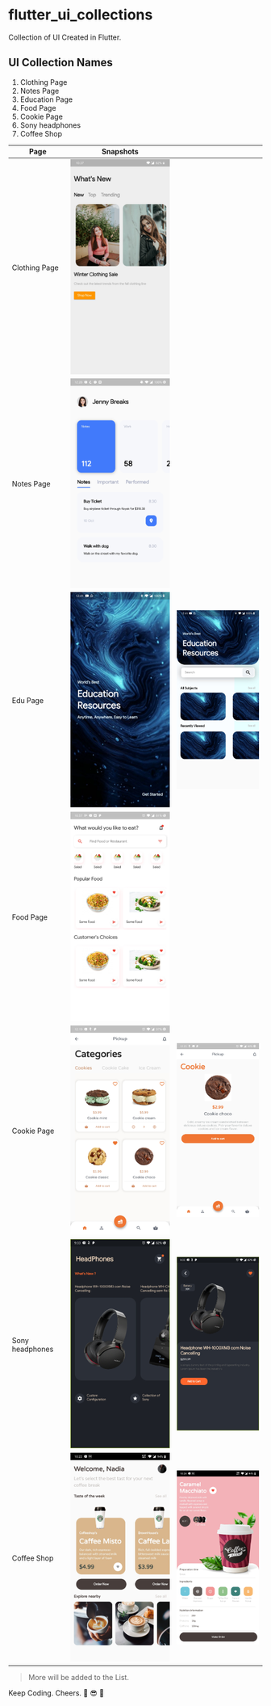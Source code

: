 # flutter_ui_collections

Collection of UI Created in Flutter.

## UI Collection Names

1. Clothing Page
2. Notes Page
3. Education Page
4. Food Page
5. Cookie Page
6. Sony headphones
7. Coffee Shop

| Page            | Snapshots                                           |                                                        |
| --------------- | --------------------------------------------------- | ------------------------------------------------------ |
| Clothing Page   | <img src="./snapshots/clothing.jpg" width="300"/>   |                                                        |
| Notes Page      | <img src="./snapshots/notes.jpg" width="300"/>      |                                                        |
| Edu Page        | <img src="./snapshots/edu_splash.jpg" width="300"/> | <img src="./snapshots/edu_main.jpg" width="300"/>      |
| Food Page       | <img src="./snapshots/food.jpg" width="300"/>       |                                                        |
| Cookie Page     | <img src="./snapshots/cookie.jpg" width="300"/>     | <img src="./snapshots/cookie_detail.jpg" width="300"/> |
| Sony headphones | <img src="./snapshots/sony_1.jpg" width="300"/>     | <img src="./snapshots/sony_2.jpg" width="300"/>        |
| Coffee Shop     | <img src="./snapshots/coffee_1.jpg" width="300"/>   | <img src="./snapshots/coffee_2.jpg" width="300"/>      |

> More will be added to the List.

Keep Coding. Cheers. 🎉 😎 🤘
